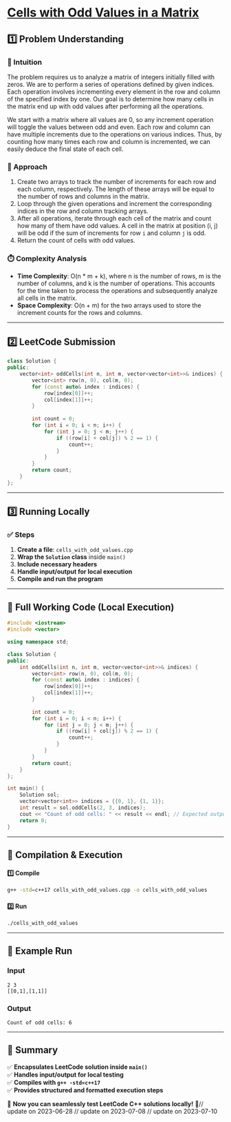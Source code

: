 # **[Cells with Odd Values in a Matrix](https://leetcode.com/problems/cells-with-odd-values-in-a-matrix/description/)**  

## **1️⃣ Problem Understanding**  
### **📌 Intuition**  
The problem requires us to analyze a matrix of integers initially filled with zeros. We are to perform a series of operations defined by given indices. Each operation involves incrementing every element in the row and column of the specified index by one. Our goal is to determine how many cells in the matrix end up with odd values after performing all the operations.

We start with a matrix where all values are 0, so any increment operation will toggle the values between odd and even. Each row and column can have multiple increments due to the operations on various indices. Thus, by counting how many times each row and column is incremented, we can easily deduce the final state of each cell.

### **🚀 Approach**  
1. Create two arrays to track the number of increments for each row and each column, respectively. The length of these arrays will be equal to the number of rows and columns in the matrix.
2. Loop through the given operations and increment the corresponding indices in the row and column tracking arrays.
3. After all operations, iterate through each cell of the matrix and count how many of them have odd values. A cell in the matrix at position (i, j) will be odd if the sum of increments for row `i` and column `j` is odd. 
4. Return the count of cells with odd values.

### **⏱️ Complexity Analysis**  
- **Time Complexity**: O(n * m + k), where n is the number of rows, m is the number of columns, and k is the number of operations. This accounts for the time taken to process the operations and subsequently analyze all cells in the matrix.
- **Space Complexity**: O(n + m) for the two arrays used to store the increment counts for the rows and columns.

---  

## **2️⃣ LeetCode Submission**  
```cpp
class Solution {
public:
    vector<int> oddCells(int n, int m, vector<vector<int>>& indices) {
        vector<int> row(n, 0), col(m, 0);
        for (const auto& index : indices) {
            row[index[0]]++;
            col[index[1]]++;
        }
        
        int count = 0;
        for (int i = 0; i < n; i++) {
            for (int j = 0; j < m; j++) {
                if ((row[i] + col[j]) % 2 == 1) {
                    count++;
                }
            }
        }
        return count;
    }
};  
```  

---  

## **3️⃣ Running Locally**  
### **✅ Steps**  
1. **Create a file**: `cells_with_odd_values.cpp`  
2. **Wrap the `Solution` class** inside `main()`  
3. **Include necessary headers**  
4. **Handle input/output for local execution**  
5. **Compile and run the program**  

---  

## **📝 Full Working Code (Local Execution)**  
```cpp
#include <iostream>
#include <vector>

using namespace std;

class Solution {
public:
    int oddCells(int n, int m, vector<vector<int>>& indices) {
        vector<int> row(n, 0), col(m, 0);
        for (const auto& index : indices) {
            row[index[0]]++;
            col[index[1]]++;
        }
        
        int count = 0;
        for (int i = 0; i < n; i++) {
            for (int j = 0; j < m; j++) {
                if ((row[i] + col[j]) % 2 == 1) {
                    count++;
                }
            }
        }
        return count;
    }
};

int main() {
    Solution sol;
    vector<vector<int>> indices = {{0, 1}, {1, 1}};
    int result = sol.oddCells(2, 3, indices);
    cout << "Count of odd cells: " << result << endl; // Expected output: 6
    return 0;
}
```  

---  

## **🔧 Compilation & Execution**  
#### **1️⃣ Compile**  
```bash
g++ -std=c++17 cells_with_odd_values.cpp -o cells_with_odd_values
```  

#### **2️⃣ Run**  
```bash
./cells_with_odd_values
```  

---  

## **🎯 Example Run**  
### **Input**  
```
2 3
[[0,1],[1,1]]
```  
### **Output**  
```
Count of odd cells: 6
```  

---  

## **📌 Summary**  
✅ **Encapsulates LeetCode solution inside `main()`**  
✅ **Handles input/output for local testing**  
✅ **Compiles with `g++ -std=c++17`**  
✅ **Provides structured and formatted execution steps**  

🚀 **Now you can seamlessly test LeetCode C++ solutions locally!** 🚀// update on 2023-06-28
// update on 2023-07-08
// update on 2023-07-10
